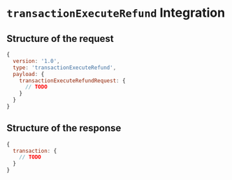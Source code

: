 # `transactionExecuteRefund` Integration

## Structure of the request
```js
{
  version: '1.0',
  type: 'transactionExecuteRefund',
  payload: {
    transactionExecuteRefundRequest: {
      // TODO
    }
  }
}
```

## Structure of the response
```js
{
  transaction: {
    // TODO
  }
}
```